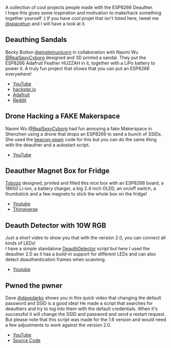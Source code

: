 A collection of cool projects people made with the ESP8266 Deauther.  
I hope this gives some inspiration and motivation to make/hack something together yourself :)
If you have cool projet that isn't listed here, tweet me [@spacehun](http://github.com/spacehuhn/) and I will have a look at it.

## Deauthing Sandals
Becky Button [@einsteinunicorn](https://twitter.com/einsteinunicorn) in collaboration with Naomi Wu [@RealSexyCyborg](https://twitter.com/RealSexyCyborg) designed and 3D printed a sandal. They put the ESP8266 Adafruit Feather HUZZAH in it, together with a LiPo battery to power it. 
A truly fun project that shows that you can put an ESP8266 everywhere!
- [YouTube](https://www.youtube.com/watch?v=XHkkO97mxTk)
- [hackster.io](https://www.hackster.io/58569/wi-fi-deauthing-sandals-540e3b)
- [Adafruit](https://blog.adafruit.com/2017/09/27/wi-fi-deauthing-sandals-wearablewednesday/)
- [Reddit](https://www.reddit.com/r/hacking/comments/7227un/high_school_girl_builds_esp8266_into_deauth/)

## Drone Hacking a FAKE Makerspace
Naomi Wu [@RealSexyCyborg](https://twitter.com/RealSexyCyborg) had fun annoying a fake Makerspace in Shenzhen using a drone that drops an ESP8266 to send a bunch of SSIDs. 
She used the [beacon-spam](https://github.com/spacehuhn/esp8266_beaconSpam) code for this but you can do the same thing with the deauther and a autostart script.  
- [YouTube](https://www.youtube.com/watch?v=Cdk4Zw2oYdc)

## Deauther Magnet Box for Fridge
[Tobozo](https://twitter.com/TobozoTagada) designed, printed and filled this nice box with an ESP8266 board, a 18650 Li-ion, a battery charger, a big 2.4 inch OLED, an on/off switch, a thumbstick and a few magnets to stick the whole box on the fridge!  
- [Youtube](https://www.youtube.com/watch?v=bNIh7MjtLx8)
- [Thingiverse](https://www.thingiverse.com/thing:2781867)

## Deauth Detector with 10W RGB
Just a short video to show you that with the version 2.0, you can connect all kinds of LEDs!  
I have a simple standalone [DeauthDetector](https://github.com/spacehuhn/DeauthDetector) script but here I used the deauther 2.0 as it has a build-in support for different LEDs and can also detect deauthentication frames when scanning.  
- [Youtube](https://www.youtube.com/watch?v=sPGe1WIt5kA)

## Pwned the pwner
Dave [@davedarko](https://twitter.com/davedarko) shows you in this quick video that changing the default password and SSID is a good idea! He made a script that searches for deauthers and try to log into them with the default credentials. When it's successful it will change the SSID and password and send a restart request.  
But please note that this script was made for the 1.6 version and would need a few adjustments to work against the version 2.0.  
- [YouTube](https://www.youtube.com/watch?v=D8zmXoDFpjU)
- [Source Code](https://gist.github.com/davedarko/87183b00e77ffb8fc59f89bf3b23d561)